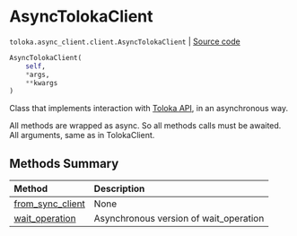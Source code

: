 # AsyncTolokaClient
`toloka.async_client.client.AsyncTolokaClient` | [Source code](https://github.com/Toloka/toloka-kit/blob/v1.0.2/src/async_client/client.py#L14)

```python
AsyncTolokaClient(
    self,
    *args,
    **kwargs
)
```

Class that implements interaction with [Toloka API](https://toloka.ai/docs/api/concepts/about.html), in an asynchronous way.


All methods are wrapped as async. So all methods calls must be awaited.
All arguments, same as in TolokaClient.

## Methods Summary

| Method | Description |
| :------| :-----------|
[from_sync_client](toloka.async_client.client.AsyncTolokaClient.from_sync_client.md)| None
[wait_operation](toloka.async_client.client.AsyncTolokaClient.wait_operation.md)| Asynchronous version of wait_operation
